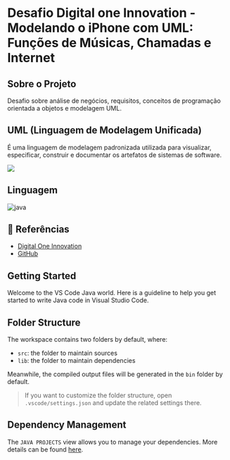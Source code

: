 # Desafio Digital one Innovation - Modelando o iPhone com UML: Funções de Músicas, Chamadas e Internet




## Sobre o Projeto 

Desafio sobre análise de negócios, requisitos, conceitos de programação orientada a objetos e modelagem UML. 

## UML  (Linguagem de Modelagem Unificada) 
 É uma linguagem de modelagem padronizada utilizada para visualizar, especificar, construir e documentar os artefatos de sistemas de software.


  [![](https://mermaid.ink/img/pako:eNp1U8tuwjAQ_BXLJ6rCD0S9IHrhUFSVtqdclngJqzreaGOjFsq_1-BQHoYcEntnNDPrjbe6YoO60JWFrnsmqAWa0qn4fHQBhFg9_Y5Gatqu2GEC0jrVZ7DGGgzL1HkUhz6nvGErbIJneQkdVWBzyrgFQbvid7S4ZEcVJ06m3oe58Mr0EyltEiXXTxw1YefB927pfTiI3HmbUKUe8ZsWJK9Qk4PB3Au5WgWxD2sm808CQxWxA5nxGsYLGFzBPoClDRxlztDdeYy8uVMOzxXIlW4LocuKXew6hUkax9DNYXfPOj-zk7WlOrr0Mi40KHzdHzqDMYi6KFOUIZAJiyDxJ2_uNp6SRscbWD-02-DZvG6g_T99AvVQx_QNkIl34NBgqf0KGyx1EZcG5KvUpdvzIE5h_uMqXXgJONTCoV7pYgm2i7vQmth0f4H-q2hoP7r-iu0_uz8c9CTj?type=png)](https://mermaid.live/edit#pako:eNp1U8tuwjAQ_BXLJ6rCD0S9IHrhUFSVtqdclngJqzreaGOjFsq_1-BQHoYcEntnNDPrjbe6YoO60JWFrnsmqAWa0qn4fHQBhFg9_Y5Gatqu2GEC0jrVZ7DGGgzL1HkUhz6nvGErbIJneQkdVWBzyrgFQbvid7S4ZEcVJ06m3oe58Mr0EyltEiXXTxw1YefB927pfTiI3HmbUKUe8ZsWJK9Qk4PB3Au5WgWxD2sm808CQxWxA5nxGsYLGFzBPoClDRxlztDdeYy8uVMOzxXIlW4LocuKXew6hUkax9DNYXfPOj-zk7WlOrr0Mi40KHzdHzqDMYi6KFOUIZAJiyDxJ2_uNp6SRscbWD-02-DZvG6g_T99AvVQx_QNkIl34NBgqf0KGyx1EZcG5KvUpdvzIE5h_uMqXXgJONTCoV7pYgm2i7vQmth0f4H-q2hoP7r-iu0_uz8c9CTj)


## Linguagem

![java](https://img.shields.io/badge/Java-ED8B00?style=for-the-badge&logo=openjdk&logoColor=black)





## 🔎 Referências 
- [Digital One Innovation](Dio.me)
- [GitHub](https://github.com/digitalinnovationone/trilha-java-basico/tree/main/desafios/poo)






## Getting Started

Welcome to the VS Code Java world. Here is a guideline to help you get started to write Java code in Visual Studio Code.

## Folder Structure

The workspace contains two folders by default, where:

- `src`: the folder to maintain sources
- `lib`: the folder to maintain dependencies

Meanwhile, the compiled output files will be generated in the `bin` folder by default.

> If you want to customize the folder structure, open `.vscode/settings.json` and update the related settings there.

## Dependency Management

The `JAVA PROJECTS` view allows you to manage your dependencies. More details can be found [here](https://github.com/microsoft/vscode-java-dependency#manage-dependencies).
